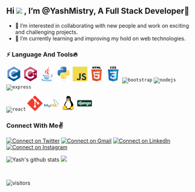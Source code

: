 ## Hi <img src="https://github.com/TheDudeThatCode/TheDudeThatCode/blob/master/Assets/Hi.gif" width="29px"> , I’m @YashMistry, A Full Stack Developer🤎
- 👀 I’m interested in collaborating with new people and work on exciting and challenging projects.
- 🌱 I’m currently learning and improving my hold on web technologies.


### :zap: Language And Tools🔥

<p align="left">
  <code><img src="https://github.com/AkashSingh3031/AkashSingh3031/blob/AkashSingh3031/images/c-original.svg" alt="C" width="40" height="40"/></code>
  <code><img src="https://github.com/AkashSingh3031/AkashSingh3031/blob/AkashSingh3031/images/cplusplus-original.svg" alt="C++" width="40" height="40"/></code>
  <code><img src="https://github.com/AkashSingh3031/AkashSingh3031/blob/AkashSingh3031/images/java-original.svg" alt="Java" width="40" height="40"/></code> 
  <code><img src="https://github.com/AkashSingh3031/AkashSingh3031/blob/AkashSingh3031/images/python-original.svg" alt="python" width="40" height="40"/></code>  
  <code><img src="https://github.com/AkashSingh3031/AkashSingh3031/blob/AkashSingh3031/images/javascript-original.svg" alt="JavaScript" width="40" height="40"/></code>
  <code><img src="https://github.com/AkashSingh3031/AkashSingh3031/blob/AkashSingh3031/images/html5-original-wordmark.svg" alt="html5" height="40"/></code> 
  <code><img src="https://github.com/AkashSingh3031/AkashSingh3031/blob/AkashSingh3031/images/css3-original-wordmark.svg" alt="css3" height="40"/></code>
   <code><img src="https://github.com/tkswann2/tech-logos/blob/master/bootstrap.png" alt="bootstrap" width="40" height="40"/></code> 
  <code><img src="https://github.com/tkswann2/tech-logos/blob/master/nodejs.png" alt="nodejs" width="40" height="40"/></code> 
  <code><img src="https://github.com/tkswann2/tech-logos/blob/master/express.png" alt="express" width="40" height="40"/></code> 
  
<code><img src="https://github.com/tkswann2/tech-logos/blob/master/react.png" alt="react" width="40" height="40"/></code> 
  <code><img src="https://github.com/AkashSingh3031/AkashSingh3031/blob/AkashSingh3031/images/git-scm-icon.svg" alt="git" width="40" height="40"/></code> 
  <code><img src="https://github.com/AkashSingh3031/AkashSingh3031/blob/AkashSingh3031/images/mysql-original-wordmark.svg" alt="mysql" width="40" height="40"/></code>
  <code><img src="https://github.com/AkashSingh3031/AkashSingh3031/blob/AkashSingh3031/images/linux-original.svg" alt="Linux" width="40" height="40"/></code>
  <code><img src="https://github.com/AkashSingh3031/AkashSingh3031/blob/AkashSingh3031/images/django-original.svg" alt="Django" width="40" height="40"/></code>

</p>

### Connect With Me✌️

[![Connect on Twitter](https://img.shields.io/badge/--Twitter?label=Twitter&logo=Twitter&style=social)](https://twitter.com/Yashms25)
[![Connect on Gmail](https://img.shields.io/badge/--Gmail?label=Gmail&logo=Gmail&style=social)](mailto:yashmistry614@gmail.com)
[![Connect on LinkedIn](https://img.shields.io/badge/--linkedin?label=LinkedIn&logo=LinkedIn&style=social)](https://www.linkedin.com/in/yash-mistry-a231a521a/)
[![Connect on Instagram](https://img.shields.io/badge/--Instagram?label=Instagram&logo=Instagram&style=social)](https://www.linkedin.com/in/yash-mistry-a231a521a/)



![Yash's github stats](https://github-readme-stats.vercel.app/api?username=yashms25&show_icons=true&hide_border=true)
<img width="48%" src="https://github-readme-streak-stats.herokuapp.com/?user=yashms25"/>

<br/>

![visitors](https://visitor-badge.laobi.icu/badge?page_id=yashms25.yashms25)
